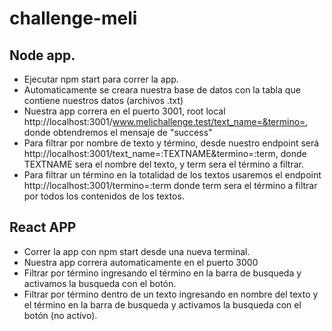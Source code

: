 # challenge-meli

## Node app.

- Ejecutar npm start para correr la app.
- Automaticamente se creara nuestra base de datos con la tabla que contiene nuestros datos (archivos .txt) 
- Nuestra app correra en el puerto 3001, root local http://localhost:3001/www.melichallenge.test/text_name=&termino=, donde obtendremos el mensaje de "success"
- Para filtrar por nombre de texto y término, desde nuestro endpoint será http://localhost:3001/text_name=:TEXTNAME&termino=:term, donde TEXTNAME sera el nombre del texto,
y term sera el término a filtrar.
- Para filtrar un término en la totalidad de los textos usaremos el endpoint http://localhost:3001/termino=:term donde term sera el término a filtrar por todos los contenidos
de los textos.

## React APP

- Correr la app con npm start desde una nueva terminal.
- Nuestra app correra automaticamente en el puerto 3000
- Filtrar por término ingresando el término en la barra de busqueda y activamos la busqueda con el botón.
- Filtrar por término dentro de un texto ingresando en nombre del texto y el término en la barra de busqueda y activamos la busqueda con el botón (no activo).
